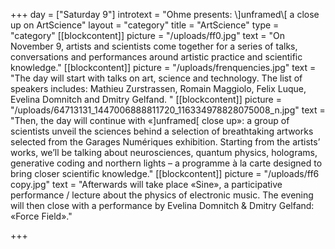 +++
day = ["Saturday 9"]
introtext = "Ohme presents: \\]unframed\\[ a close up on ArtScience"
layout = "category"
title = "ArtScience"
type = "category"
[[blockcontent]]
picture = "/uploads/ff0.jpg"
text = "On November 9, artists and scientists come together for a series of talks, conversations and performances around artistic practice and scientific knowledge."
[[blockcontent]]
picture = "/uploads/frenquencies.jpg"
text = "The day will start with talks on art, science and technology. The list of speakers includes: Mathieu Zurstrassen, Romain Maggiolo, Felix Luque, Evelina Domnitch and Dmitry Gelfand. "
[[blockcontent]]
picture = "/uploads/64713131_1447006888811720_116334978828075008_n.jpg"
text = "Then, the day will continue with «]unframed[ close up»: a group of scientists unveil the sciences behind a selection of breathtaking artworks selected from the Garages Numériques exhibition. Starting from the artists’ works, we’ll be talking about neurosciences, quantum physics, holograms, generative coding and northern lights – a programme à la carte designed to bring closer scientific knowledge."
[[blockcontent]]
picture = "/uploads/ff6 copy.jpg"
text = "Afterwards will take place «Sine», a participative performance / lecture about the physics of electronic music. The evening will then close with a performance by Evelina Domnitch & Dmitry Gelfand: «Force Field»."

+++
